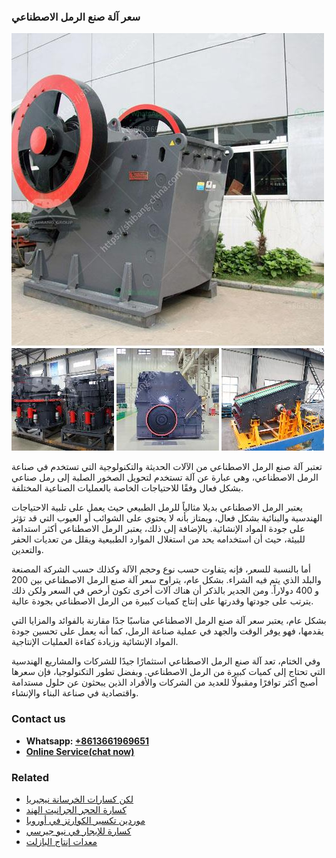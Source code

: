 <h3>سعر آلة صنع الرمل الاصطناعي</h3><img src='1701850961.jpg' alt=''><p>تعتبر آلة صنع الرمل الاصطناعي من الآلات الحديثة والتكنولوجية التي تستخدم في صناعة الرمل الاصطناعي، وهي عبارة عن آلة تستخدم لتحويل الصخور الصلبة إلى رمل صناعي بشكل فعال وفقًا للاحتياجات الخاصة بالعمليات الصناعية المختلفة.</p><p>يعتبر الرمل الاصطناعي بديلا مثالياً للرمل الطبيعي حيث يعمل على تلبية الاحتياجات الهندسية والبنائية بشكل فعال، ويمتاز بأنه لا يحتوي على الشوائب أو العيوب التي قد تؤثر على جودة المواد الإنشائية. بالإضافة إلى ذلك، يعتبر الرمل الاصطناعي أكثر استدامة للبيئة، حيث أن استخدامه يحد من استغلال الموارد الطبيعية ويقلل من تعديات الحفر والتعدين.</p><p>أما بالنسبة للسعر، فإنه يتفاوت حسب نوع وحجم الآلة وكذلك حسب الشركة المصنعة والبلد الذي يتم فيه الشراء. بشكل عام، يتراوح سعر آلة صنع الرمل الاصطناعي بين 200 و 400 دولاراً. ومن الجدير بالذكر أن هناك آلات أخرى تكون أرخص في السعر ولكن ذلك يترتب على جودتها وقدرتها على إنتاج كميات كبيرة من الرمل الاصطناعي بجودة عالية.</p><p>بشكل عام، يعتبر سعر آلة صنع الرمل الاصطناعي مناسبًا جدًا مقارنة بالفوائد والمزايا التي يقدمها، فهو يوفر الوقت والجهد في عملية صناعة الرمل، كما أنه يعمل على تحسين جودة المواد الإنشائية وزيادة كفاءة العمليات الإنتاجية.</p><p>وفي الختام، تعد آلة صنع الرمل الاصطناعي استثمارًا جيدًا للشركات والمشاريع الهندسية التي تحتاج إلى كميات كبيرة من الرمل الاصطناعي. وبفضل تطور التكنولوجيا، فإن سعرها أصبح أكثر توافرًا ومقبولًا للعديد من الشركات والأفراد الذين يبحثون عن حلول مستدامة واقتصادية في صناعة البناء والإنشاء.</p><h3>Contact us</h3><ul><li><strong>Whatsapp:&nbsp;<a href="https://wa.me/8613661969651">+8613661969651</a></strong></li><li><a href="https://swt.shibang-china.com/?git&amp;zhl&amp;سعر آلة صنع الرمل الاصطناعي"><strong>Online Service(chat now)</strong></a></li></ul><h3>Related</h3><ul><li><a href='لكن كسارات الخرسانة نيجيريا.md'>لكن كسارات الخرسانة نيجيريا</a></li><li><a href='كسارة الحجر الجرانيت الهند.md'>كسارة الحجر الجرانيت الهند</a></li><li><a href='موردين تكسير الكوارتز في أوروبا.md'>موردين تكسير الكوارتز في أوروبا</a></li><li><a href='كسارة للإيجار في نيو جيرسي.md'>كسارة للإيجار في نيو جيرسي</a></li><li><a href='معدات إنتاج البازلت.md'>معدات إنتاج البازلت</a></li></ul>